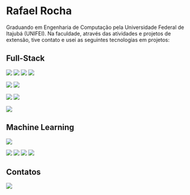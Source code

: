 # Rafael Rocha 

Graduando em Engenharia de Computação pela Universidade Federal de Itajubá (UNIFEI). Na faculdade, através das atividades e projetos de extensão, tive contato e usei as seguintes tecnologias em projetos:

## Full-Stack
<img src = "https://img.shields.io/badge/HTML5-E34F26?style=for-the-badge&logo=html5&logoColor=white"/> <img src = "https://img.shields.io/badge/CSS3-1572B6?style=for-the-badge&logo=css3&logoColor=white"/> <img src = "https://img.shields.io/badge/JavaScript-323330?style=for-the-badge&logo=javascript&logoColor=F7DF1E"/> <img src = "https://img.shields.io/badge/TypeScript-007ACC?style=for-the-badge&logo=typescript&logoColor=white"/> 

<img src = "https://img.shields.io/badge/MySQL-005C84?style=for-the-badge&logo=mysql&logoColor=white"/> <img src = "https://img.shields.io/badge/MongoDB-4EA94B?style=for-the-badge&logo=mongodb&logoColor=white"/> 

<img src = "https://img.shields.io/badge/React-20232A?style=for-the-badge&logo=react&logoColor=61DAFB"/> <img src = "https://img.shields.io/badge/Node.js-339933?style=for-the-badge&logo=nodedotjs&logoColor=white"/> 

<img src = "https://img.shields.io/badge/React_Native-20232A?style=for-the-badge&logo=react&logoColor=61DAFB"/> 


## Machine Learning
<img src = "https://img.shields.io/badge/Python-FFD43B?style=for-the-badge&logo=python&logoColor=blue"/>

<img src = "https://img.shields.io/badge/Numpy-777BB4?style=for-the-badge&logo=numpy&logoColor=white"/> <img src = "https://img.shields.io/badge/Pandas-2C2D72?style=for-the-badge&logo=pandas&logoColor=white"/> <img src = "https://img.shields.io/badge/TensorFlow-FF6F00?style=for-the-badge&logo=tensorflow&logoColor=white"/> <img src = "https://img.shields.io/badge/scikit_learn-F7931E?style=for-the-badge&logo=scikit-learn&logoColor=white"/> 


## Contatos 

<a href="https://www.linkedin.com/in/rafael-rocha-maciel" target="_blank"><img src="https://img.shields.io/badge/-LinkedIn-%230077B5?style=for-the-badge&logo=linkedin&logoColor=white" target="_blank"></a>   
